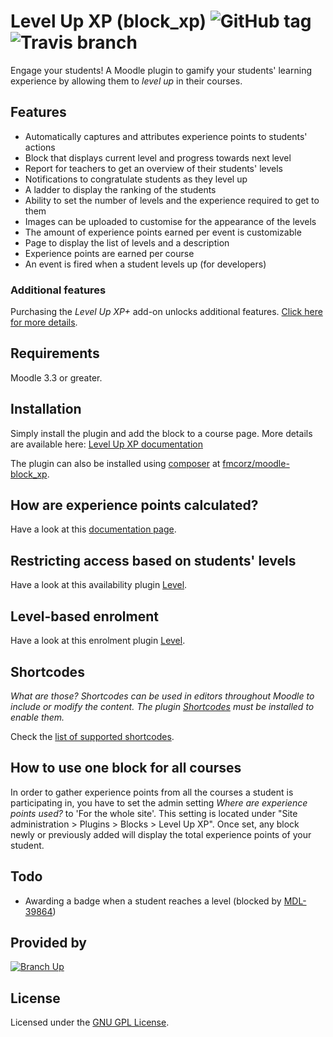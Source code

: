 Level Up XP (block_xp) ![GitHub tag](https://img.shields.io/github/tag/FMCorz/moodle-block_xp.svg) ![Travis branch](https://img.shields.io/travis/FMCorz/moodle-block_xp/master.svg)
====================

Engage your students! A Moodle plugin to gamify your students' learning experience by allowing them to _level up_ in their courses.

Features
--------

- Automatically captures and attributes experience points to students' actions
- Block that displays current level and progress towards next level
- Report for teachers to get an overview of their students' levels
- Notifications to congratulate students as they level up
- A ladder to display the ranking of the students
- Ability to set the number of levels and the experience required to get to them
- Images can be uploaded to customise for the appearance of the levels
- The amount of experience points earned per event is customizable
- Page to display the list of levels and a description
- Experience points are earned per course
- An event is fired when a student levels up (for developers)

### Additional features

Purchasing the _Level Up XP+_ add-on unlocks additional features. [Click here for more details](https://levelup.plus?ref=readme).

Requirements
------------

Moodle 3.3 or greater.

Installation
------------

Simply install the plugin and add the block to a course page. More details are available here: [Level Up XP documentation](https://docs.levelup.plus/xp/docs/install?ref=readme)

The plugin can also be installed using [composer](https://getcomposer.org/) at [fmcorz/moodle-block_xp](https://packagist.org/packages/fmcorz/moodle-block_xp).

How are experience points calculated?
-------------------------------------

Have a look at this [documentation page](https://docs.levelup.plus/xp/docs/getting-started/points-calculation?ref=readme).

Restricting access based on students' levels
--------------------------------------------

Have a look at this availability plugin [Level](https://github.com/FMCorz/moodle-availability_xp).

Level-based enrolment
---------------------

Have a look at this enrolment plugin [Level](https://github.com/branchup/moodle-enrol_xp).

Shortcodes
----------

_What are those? Shortcodes can be used in editors throughout Moodle to include or modify the content. The plugin [Shortcodes](https://github.com/branchup/moodle-filter_shortcodes) must be installed to enable them._

Check the [list of supported shortcodes](https://docs.levelup.plus/xp/docs/how-to/use-shortcodes?ref=readme).

How to use one block for all courses
------------------------------------

In order to gather experience points from all the courses a student is participating in, you have to set the admin setting _Where are experience points used?_ to 'For the whole site'. This setting is located under "Site administration > Plugins > Blocks > Level Up XP". Once set, any block newly or previously added will display the total experience points of your student.

Todo
----

- Awarding a badge when a student reaches a level (blocked by [MDL-39864](https://tracker.moodle.org/browse/MDL-39864))

Provided by
-----------

[![Branch Up](https://branchup.tech/branch-up-logo-x30.svg)](https://branchup.tech?ref=levelup_readme)

License
-------

Licensed under the [GNU GPL License](http://www.gnu.org/copyleft/gpl.html).
